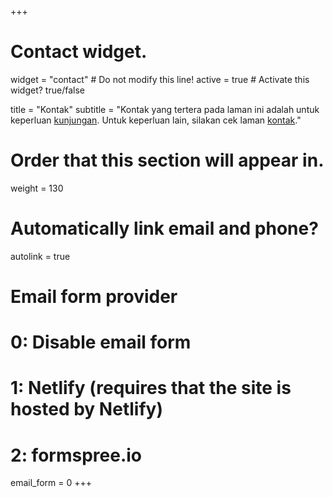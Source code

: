 +++
# Contact widget.
widget = "contact"  # Do not modify this line!
active = true  # Activate this widget? true/false

title = "Kontak"
subtitle = "Kontak yang tertera pada laman ini adalah untuk keperluan [kunjungan](/kunjungan/). Untuk keperluan lain, silakan cek laman [kontak](/kontak/)."

# Order that this section will appear in.
weight = 130

# Automatically link email and phone?
autolink = true

# Email form provider
#   0: Disable email form
#   1: Netlify (requires that the site is hosted by Netlify)
#   2: formspree.io
email_form = 0
+++

